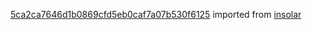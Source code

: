 [5ca2ca7646d1b0869cfd5eb0caf7a07b530f6125](https://github.com/insolar/insolar/commit/5ca2ca7646d1b0869cfd5eb0caf7a07b530f6125) imported from [insolar](https://github.com/insolar/insolar)
